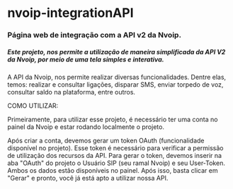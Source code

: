 
# nvoip-integrationAPI
<h3>Página web de integração com a API v2 da Nvoip. </h3>


<h5>Este projeto, nos permite a utilização de maneira simplificada da API V2 da Nvoip, por meio de uma tela simples e interativa.</h5>
<p>A API da Nvoip, nos permite realizar diversas funcionalidades.
Dentre elas, temos: realizar e consultar ligações, disparar SMS, enviar torpedo de voz, consultar saldo na plataforma, entre outros. </p>


COMO UTILIZAR:
</br>
<p>Primeiramente, para utilizar esse projeto, é necessário ter uma conta no painel da Nvoip e estar rodando localmente o projeto.</p>
<p>Após criar a conta, devemos gerar um token OAuth (funcionalidade disponível no projeto). Esse token é necessário para verificar a permissão de utilização dos recursos da API.
Para gerar o token, devemos inserir na aba "OAuth" do projeto o Usuário SIP (seu ramal Nvoip) e seu User-Token. Ambos os dados estão disponíveis no painel.
Após isso, basta clicar em "Gerar" e pronto, você já está apto a utilizar nossa API. </p>



